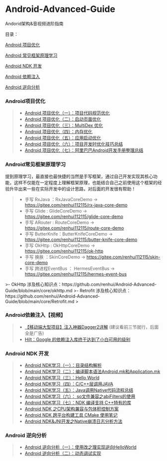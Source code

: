 # Android-Advanced-Guide

Andorid架构&音视频进阶指南

目录：

[Android 项目优化](https://github.com/renhui/Android-Advanced-Guide/blob/main/README.md#android%E9%A1%B9%E7%9B%AE%E4%BC%98%E5%8C%96)

[Android 常见框架原理学习](https://github.com/renhui/Android-Advanced-Guide/blob/main/README.md#android%E5%B8%B8%E8%A7%81%E6%A1%86%E6%9E%B6%E5%8E%9F%E7%90%86%E5%AD%A6%E4%B9%A0)

[Android NDK 开发](https://github.com/renhui/Android-Advanced-Guide/blob/main/README.md#android-ndk-%E5%BC%80%E5%8F%91)

[Android 依赖注入](https://github.com/renhui/Android-Advanced-Guide/blob/main/README.md#android%E4%BE%9D%E8%B5%96%E6%B3%A8%E5%85%A5%E8%A7%86%E9%A2%91)

[Android 逆向分析](https://github.com/renhui/Android-Advanced-Guide/blob/main/README.md#android-%E9%80%86%E5%90%91%E5%88%86%E6%9E%90)


### Android项目优化

>- [Android 项目优化（一）：项目代码规范优化](https://www.cnblogs.com/renhui/p/11005279.html)
>- [Android 项目优化（二）：启动页面优化](https://www.cnblogs.com/renhui/p/11027248.html)
>- [Android 项目优化（三）：MultiDex 优化](https://www.cnblogs.com/renhui/p/11716975.html)
>- [Android 项目优化（四）：内存优化](https://www.cnblogs.com/renhui/p/11761586.html)
>- [Android 项目优化（五）：应用启动优化](https://www.cnblogs.com/renhui/p/11768163.html)
>- [Android 项目优化（六）：项目开发时优化技巧总结](https://www.cnblogs.com/renhui/p/11772888.html)
>- [Android 项目优化（七）：阿里巴巴Android开发手册整理总结](https://www.cnblogs.com/renhui/p/11977754.html)

### Android常见框架原理学习
提到原理学习，最直接也最快捷的当然是手写框架，通过自己开发实现其核心功能，这样不仅能在一定程度上理解框架原理，也能结合自己之前使用这个框架的经验升华出来一些在实际开发中的设计思路，对后面的开发很有帮助！

>- 手写 RxJava ：RxJavaCoreDemo -> https://gitee.com/renhui112115/rx-java-core-demo
>- 手写 Glide : GlideCoreDemo -> https://gitee.com/renhui112115/glide-core-demo
>- 手写 ARouter : RouteCoreDemo -> https://gitee.com/renhui112115/route-core-demo
>- 手写 ButterKnife：ButterKnifeCoreDemo -> https://gitee.com/renhui112115/butter-knife-core-demo
>- 手写 OkHttp : OkHttpCoreDemo -> https://gitee.com/renhui112115/ok-http
>- 手写 换肤 ：SkinCoreDemo -> https://gitee.com/renhui112115/skin-core-demo
>- 手写 跨进程EventBus ： HermesEventBus -> https://gitee.com/renhui112115/hermes-event-bus
<p></p>
<p></p>
>- OkHttp 涉及核心知识点：https://github.com/renhui/Android-Advanced-Guide/blob/main/core/okhttp.md
>- Retrofit 涉及核心知识点：https://github.com/renhui/Android-Advanced-Guide/blob/main/core/Retrofit.md
>

### Android依赖注入【视频】

>- [【移动端大型项目】注入神器Dagger2详解](https://www.bilibili.com/video/BV1Cz4y1D7bU?from=search&seid=17034608315216977339)
(建议看前三节就行，后面全是广告)
>- [Hilt：Google 的依赖注入库终于达到了小白可用的级别](https://www.bilibili.com/video/BV1e54y1S72A/?spm_id_from=333.788.recommend_more_video.0)


### Android NDK 开发
>- [Android NDK学习（一）：目录结构解析](https://www.cnblogs.com/renhui/p/9156398.html)
>- [Android NDK学习（二）：编译脚本语法Android.mk和Application.mk](https://www.cnblogs.com/renhui/p/9156786.html)
>- [Android NDK学习（三）：Hello World](https://www.cnblogs.com/renhui/p/6925810.html)
>- [Android NDK学习（四）：C/C++层调用JAVA](https://www.cnblogs.com/renhui/p/8491762.html)
>- [Android NDK学习（五）：Java调用Native代码流程总结](https://www.cnblogs.com/renhui/p/9155318.html)
>- [Android NDK学习（六）： so文件兼容之abiFilters的使用](https://www.cnblogs.com/renhui/p/9083073.html)
>- [Android NDK学习（七）：NDK 编译支持 C++特有的库](https://www.cnblogs.com/renhui/p/9566271.html)
>- [Android NDK 之CPU架构兼容与包体积控制方案](https://www.cnblogs.com/renhui/p/14429624.html)
>- [Android NDK 跨平台构建工具 CMake 使用笔记](https://www.cnblogs.com/renhui/p/13614371.html)
>- [Android NDK&JNI开发之Native崩溃日志分析方法](https://www.cnblogs.com/renhui/p/13536720.html)


### Android 逆向分析

>- [Android 逆向分析（一）：使用改之理实现逆向HelloWorld](https://www.cnblogs.com/renhui/p/14218482.html)
>- [Android 逆向分析（二）：动态调试实现](https://www.cnblogs.com/renhui/p/14220687.html)
>
